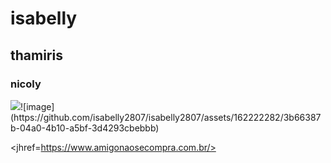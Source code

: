 <h1>isabelly</h1>
<h2>thamiris</h2>
<h3>nicoly</h3>
<img src="imagem.jpg">![image](https://github.com/isabelly2807/isabelly2807/assets/162222282/3b66387b-04a0-4b10-a5bf-3d4293cbebbb)

<jhref=https://www.amigonaosecompra.com.br/><a>
